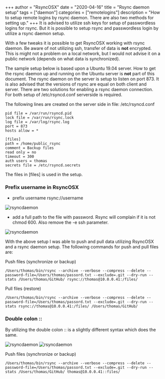 +++
author = "RsyncOSX"
date = "2020-04-16"
title =  "Rsync daemon setup"
tags = ["daemon"]
categories = ["remotelogins"]
description = "How to setup remote logins by rsync daemon. There are also two methods for setting up."
+++
It is advised to utilize ssh keys for setup of passwordless logins for rsync. But it is possible to setup rsync and passwordless login by utilize a rsync daemon setup.

With a few tweaks it is possible to get RsyncOSX working with rsync daemon. Be aware of not utilizing ssh, transfer of data is **not** encrypted. This is might not a problem on a local network, but I would not advise it on a public network (depends on what data is synchronized).

The sample setup below is based upon a Ubuntu 19.04 server. How to get the rsync daemon up and running on the Ubuntu server is **not** part of this document. The rsync daemon on the server is setup to listen on port 873. It is also advised that the versions of rsync are equal on both client and server. There are two solutions for enabling a rsync daemon connection. For both setup of /etc/rsyncd.conf serverside is required.

The following lines are created on the server side in file: /etc/rsyncd.conf
```
pid file = /var/run/rsyncd.pid
lock file = /var/run/rsync.lock
log file = /var/log/rsync.log
port = 873
hosts allow = *
```
```
[files]
path = /home/public_rsync
comment = Backup files
read only = no
timeout = 300
auth users = thomas
secrets file = /etc/rsyncd.secrets
```

The files in [files] is used in the setup.

### Prefix username in RsyncOSX

- prefix username rsync://username

![rsyncdaemon](/images/RsyncOSX/master/rsyncdaemon/rsyncdaemon1.png)

- add a full path to the file with password. Rsync will complain if it is not chmod 600. Also remove the -e ssh parameter.

![rsyncdaemon](/images/RsyncOSX/master/rsyncdaemon/rsyncdaemon2.png)

With the above setup I was able to push and pull data utilizing RsyncOSX and a rsync daemon setup. The following commands for push and pull files are:

Push files (synchronize or backup)
```
/Users/thomas/bin/rsync --archive --verbose --compress --delete --password-file=/Users/thomas/passord.txt --exclude=.git --dry-run --stats /Users/thomas/GitHub/ rsync://thomas@10.0.0.41:/files/
```
Pull files (restore)
```
/Users/thomas/bin/rsync --archive --verbose --compress --delete --password-file=/Users/thomas/passord.txt --exclude=.git --dry-run --stats rsync://thomas@10.0.0.41:/files/ /Users/thomas/GitHub/
```
### Double colon ::

By utilizing the double colon :: is a slightly different syntax which does the same.  

![rsyncdaemon](/images/RsyncOSX/master/rsyncdaemon/rsyncdaemon3.png)
![rsyncdaemon](/images/RsyncOSX/master/rsyncdaemon/rsyncdaemon4.png)

Push files (synchronize or backup)
```
/Users/thomas/bin/rsync --archive --verbose --compress --delete --password-file=/Users/thomas/passord.txt --exclude=.git --dry-run --stats /Users/thomas/GitHub/ thomas@10.0.0.41::files/
```
